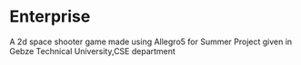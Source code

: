 # Enterprise
A 2d space shooter game made using Allegro5 for Summer Project given in Gebze Technical University,CSE department
